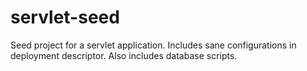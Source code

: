 # servlet-seed
Seed project for a servlet application. Includes sane configurations in deployment descriptor. Also includes database scripts.
